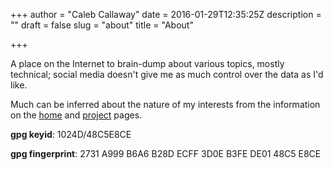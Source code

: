 +++
author = "Caleb Callaway"
date = 2016-01-29T12:35:25Z
description = ""
draft = false
slug = "about"
title = "About"

+++


A place on the Internet to brain-dump about various topics, mostly technical; social media doesn't give me as much control over the data as I'd like.

Much can be inferred about the nature of my interests from the information on the [home](/) and [project](/projects) pages.

**gpg keyid**: 1024D/48C5E8CE

**gpg fingerprint**: 2731 A999 B6A6 B28D ECFF 3D0E B3FE DE01 48C5 E8CE
